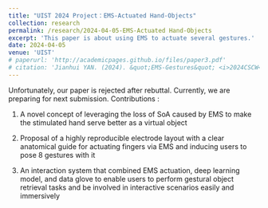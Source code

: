 ```yaml
---
title: "UIST 2024 Project：EMS-Actuated Hand-Objects"
collection: research
permalink: /research/2024-04-05-EMS-Actuated Hand-Objects
excerpt: 'This paper is about using EMS to actuate several gestures.'
date: 2024-04-05
venue: 'UIST'
# paperurl: 'http://academicpages.github.io/files/paper3.pdf'
# citation: 'Jianhui YAN. (2024). &quot;EMS-Gestures&quot; <i>2024CSCW</i>. '
---
```

Unfortunately, our paper is rejected after rebuttal. Currently, we are preparing for next submission.
Contributions :
1.  A novel concept of leveraging the loss of SoA caused by EMS to make the stimulated hand serve better as a virtual
object

2. Proposal of a highly reproducible electrode layout with a clear anatomical guide for actuating fingers via EMS and
inducing users to pose 8 gestures with it

3.  An interaction system that combined EMS actuation, deep learning model, and data glove to enable users to perform
gestural object retrieval tasks and be involved in interactive scenarios easily and immersively

<!-- [Download example video here](http://academicpages.github.io/files/paper3.pdf) -->

<!-- Recommended citation: Jianhui YAN. (2024). &quot;EMS-Gestures&quot; <i>2024CSCW</i>. -->